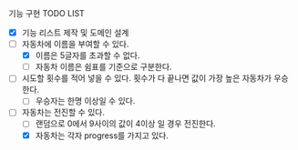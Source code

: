 기능 구현 TODO LIST
- [x] 기능 리스트 제작 및 도메인 설계
- [ ] 자동차에 이름을 부여할 수 있다.
  - [x] 이름은 5글자를 초과할 수 없다.
  - [ ] 자동차 이름은 쉼표를 기준으로 구분한다.
- [ ] 시도할 횟수를 적어 넣을 수 있다. 횟수가 다 끝나면 값이 가장 높은 자동차가 우승한다.
  - [ ] 우승자는 한명 이상일 수 있다.
- [ ] 자동차는 전진할 수 있다.
  - [ ] 랜덤으로 0에서 9사이의 값이 4이상 일 경우 전진한다.
  - [x] 자동차는 각자 progress를 가지고 있다.